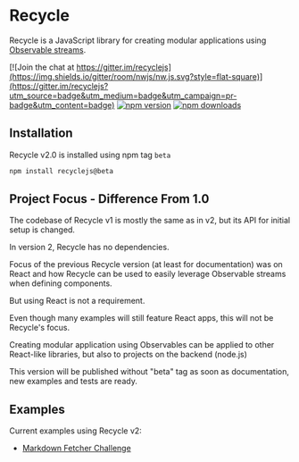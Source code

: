 # Recycle

Recycle is a JavaScript library for creating modular applications using [Observable streams](http://reactivex.io/).

[![Join the chat at https://gitter.im/recyclejs](https://img.shields.io/gitter/room/nwjs/nw.js.svg?style=flat-square)](https://gitter.im/recyclejs?utm_source=badge&utm_medium=badge&utm_campaign=pr-badge&utm_content=badge)
[![npm version](https://img.shields.io/npm/v/recyclejs.svg?style=flat-square)](https://www.npmjs.com/package/recyclejs)
[![npm downloads](https://img.shields.io/npm/dm/recyclejs.svg?style=flat-square)](https://www.npmjs.com/package/recyclejs)

## Installation
Recycle v2.0 is installed using npm tag `beta`

```bash
npm install recyclejs@beta
```

## Project Focus - Difference From 1.0
The codebase of Recycle v1 is mostly the same as in v2,
but its API for initial setup is changed.

In version 2, Recycle has no dependencies.

Focus of the previous Recycle version (at least for documentation) 
was on React and how Recycle can be used to easily leverage Observable streams when defining components.

But using React is not a requirement.

Even though many examples will still feature React apps,
this will not be Recycle's focus.

Creating modular application using Observables can be applied to other React-like libraries, 
but also to projects on the backend (node.js)

This version will be published without "beta" tag as soon as documentation, new examples and tests are ready.

## Examples
Current examples using Recycle v2:
- [Markdown Fetcher Challenge](https://github.com/domagojk/Markdown-Fetcher-Challenge)